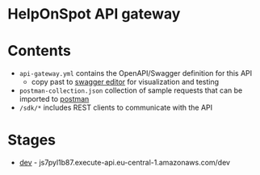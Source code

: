 # HelpOnSpot API gateway

# Contents
* `api-gateway.yml` contains the OpenAPI/Swagger definition for this API 
  * copy past to [swagger editor](https://editor.swagger.io/) for visualization and testing
* `postman-collection.json` collection of sample requests that can be imported to [postman](https://www.postman.com)
* `/sdk/*` includes REST clients to communicate with the API


# Stages
* [dev](https://js7pyl1b87.execute-api.eu-central-1.amazonaws.com/dev) - js7pyl1b87.execute-api.eu-central-1.amazonaws.com/dev